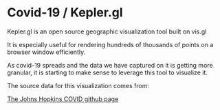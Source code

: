 # Covid-19 / Kepler.gl

Kepler.gl is an open source geographic visualization tool built on vis.gl

It is especially useful for rendering hundreds of thousands of points on a browser window efficiently.

As covid-19 spreads and the data we have captured on it is getting more granular, it is starting to make sense to leverage this tool to visualize it.

The source data for this visualization comes from:

[The Johns Hopkins COVID github page](https://github.com/CSSEGISandData/COVID-19)
